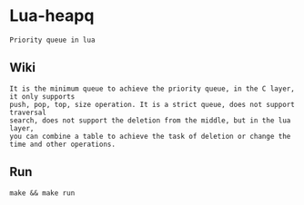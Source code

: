 Lua-heapq
==========
    Priority queue in lua
Wiki
-----
    It is the minimum queue to achieve the priority queue, in the C layer, it only supports
    push, pop, top, size operation. It is a strict queue, does not support traversal    
    search, does not support the deletion from the middle, but in the lua layer, 
    you can combine a table to achieve the task of deletion or change the time and other operations.
Run
-----
    make && make run
